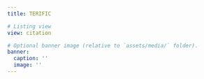 ```yaml
---
title: TERIFIC

# Listing view
view: citation

# Optional banner image (relative to `assets/media/` folder).
banner:
  caption: ''
  image: ''
---
```

